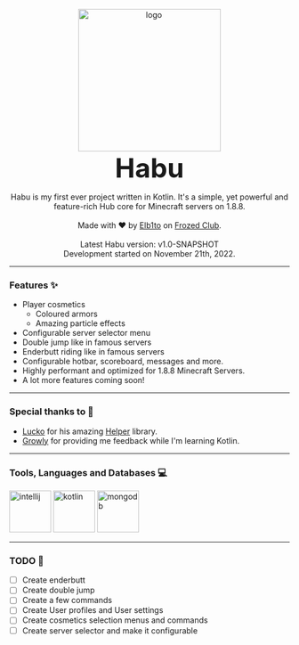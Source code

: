 <p align="center"><img width="256px" height="256px" src="https://frozed.club/assets/img/logo.png" alt="logo"><br><span style="font-size: xxx-large"><b>Habu</b></span></p>
<p align="center">
    Habu is my first ever project written in Kotlin.
    It's a simple, yet powerful and feature-rich Hub core for Minecraft servers on 1.8.8.
    <br><br>Made with ❤ by <a href="https://github.com/Elb1to">Elb1to</a> on <a href="https://frozed.club">Frozed Club</a>.
    <br><br>Latest Habu version: v1.0-SNAPSHOT
    <br>Development started on November 21th, 2022.
</p>

---

### Features ✨

* Player cosmetics
    * Coloured armors
    * Amazing particle effects
* Configurable server selector menu
* Double jump like in famous servers
* Enderbutt riding like in famous servers
* Configurable hotbar, scoreboard, messages and more.
* Highly performant and optimized for 1.8.8 Minecraft Servers.
* A lot more features coming soon!

---

### Special thanks to 🎊

* [Lucko](https://github.com/Lucko) for his amazing [Helper](https://github.com/lucko/helper) library.
* [Growly](https://github.com/GrowlyX) for providing me feedback while I'm learning Kotlin.

---

### Tools, Languages and Databases 💻

<img src="https://github.com/yurijserrano/Github-Profile-Readme-Logos/blob/master/ides/intellij.svg" width="75"  alt="intellij"/>
<img src="https://github.com/yurijserrano/Github-Profile-Readme-Logos/blob/master/programming%20languages/kotlin.svg" width="75"  alt="kotlin"/>
<img src="https://github.com/yurijserrano/Github-Profile-Readme-Logos/blob/master/databases/mongodb.svg" width="75" alt="mongodb"/>

---

### TODO 📄

- [ ] Create enderbutt
- [ ] Create double jump
- [ ] Create a few commands
- [ ] Create User profiles and User settings
- [ ] Create cosmetics selection menus and commands
- [ ] Create server selector and make it configurable
